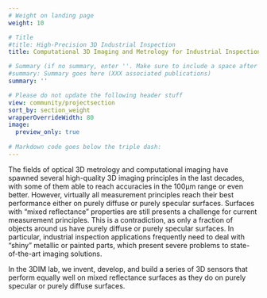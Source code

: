 ```yaml
---
# Weight on landing page
weight: 10

# Title
#title: High-Precision 3D Industrial Inspection
title: Computational 3D Imaging and Metrology for Industrial Inspection and Mixed Reflectance Scenes

# Summary (if no summary, enter ''. Make sure to include a space after the colon.)
#summary: Summary goes here (XXX associated publications)
summary: ''

# Please do not update the following header stuff
view: community/projectsection
sort_by: section_weight
wrapperOverrideWidth: 80
image:
  preview_only: true
  
# Markdown code goes below the triple dash:
---
```

The fields of optical 3D metrology and computational imaging have spawned several high-quality 3D imaging principles in the last decades, with some of them able to reach accuracies in the 100μm range or even better. However, virtually all measurement principles reach their best performance either on purely diffuse or purely specular surfaces. Surfaces with “mixed reflectance” properties are still presents a challenge for current measurement principles. This is a contradiction, as only a fraction of objects around us have purely diffuse or purely specular surfaces. In particular, industrial inspection applications frequently need to deal with “shiny” metallic or painted parts, which present severe problems to state-of-the-art imaging solutions. 

In the 3DIM lab, we invent, develop, and build a series of 3D sensors that perform equally well on mixed reflectance surfaces as they do on purely specular or purely diffuse surfaces. 